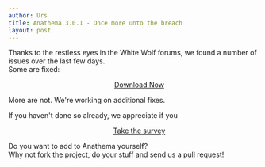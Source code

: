 ```yaml
---
author: Urs
title: Anathema 3.0.1 - Once more unto the breach
layout: post
---
```


Thanks to the restless eyes in the White Wolf forums, we found a number of issues over the last few days.  
Some are fixed:

<ul><center><a href="http://sourceforge.net/project/platformdownload.php?group_id=122320">Download Now</a></center></ul>

More are not. We're working on additional fixes.

If you haven't done so already, we appreciate if you
<ul><center><a href="https://docs.google.com/spreadsheet/viewform?hl=en_GB&amp;formkey=dFBaLWF6bnBtS0U5YUowR3hZMS1pOWc6MQ#gid=0">Take the survey</a></center></ul>


Do you want to add to Anathema yourself?  
Why not [fork the project](http://github.com/anathema/anathema), do your stuff and send us a pull request!